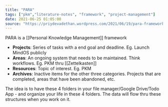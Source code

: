 ```yaml
---
title: "PARA"
tags: ["pkm","literature-notes", "framework", "project-management"]
date: 2021-06-25 01:05:00
source: "https://priydevadethan.wordpress.com/2021/06/19/para-framework-for-personal-knowledge-management/""
---
```


PARA is a [[Personal Knowledge Management]] framework

- **Projects**: Series of tasks with a end goal and deadline. Eg. Launch MindOS publicly
- **Areas**: An ongoing system that needs to be maintained. Think workflows. Eg. PKM thru [[Zettelkasten]]
- **Resources**: Topic of interest. Eg. PKM
- **Archives**: Inactive items for the other three categories. Projects that are completed, areas that have been abandoned, etc.

The idea is to have these 4 folders in your file manager/Google Drive/Todo App - and organize your life in these 4 folders. The data will flow thru these structures when you work on it.

